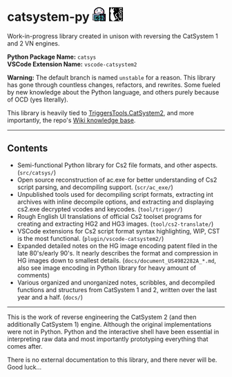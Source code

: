 # catsystem-py ![](docs/img/cs2/icon-manju-cheeky-top-computer-cs2-bottom--edit-red-blush.png)  ![](docs/img/cs2/icon-cs1-yui_taiken_dl.png)

<!--
![](docs/img/cs2/icon-manju-happy--edit-noleaf-fix--32x32px.png)
![](docs/img/cs2/icon-manju-cheeky-top-computer-cs2-bottom--edit-red-blush.png)
![](docs/img/cs2/icon-cs1-yui_taiken_dl.png)
-->

Work-in-progress library created in unison with reversing the CatSystem 1 and 2 VN engines.

**Python Package Name:** `catsys`<br>
**VSCode Extension Name:** `vscode-catsystem2`

**Warning:** The default branch is named `unstable` for a reason. This library has gone through countless changes, refactors, and rewrites. Some fueled by new knowledge about the Python language, and others purely because of OCD (yes literally).


This library is heavily tied to [TriggersTools.CatSystem2](https://github.com/trigger-segfault/TriggersTools.CatSystem2), and more importantly, the repo's [Wiki knowledge base](https://github.com/trigger-segfault/TriggersTools.CatSystem2/wiki).

***

## Contents

* Semi-functional Python library for Cs2 file formats, and other aspects. (`src/catsys/`)
* Open source reconstruction of ac.exe for better understanding of Cs2 script parsing, and decompiling support. (`scr/ac_exe/`)
* Unpublished tools used for decompiling script formats, extracting int archives with inline decompile options, and extracting and displaying cs2.exe decrypted vcodes and keycodes. (`tool/trigger/`)
* Rough English UI translations of official Cs2 toolset programs for creating and extracting HG2 and HG3 images. (`tool/cs2-translate/`)
* VSCode extensions for Cs2 script format syntax highlighting, WIP, CST is the most functional. (`plugin/vscode-catsystem2/`)
* Expanded detailed notes on the HG image encoding patent filed in the late 80's/early 90's. It nearly describes the format and compression in HG images down to smallest details. (`docs/document_US4982282A_*.md`, also see image encoding in Python library for heavy amount of comments)
* Various organized and unorganized notes, scribbles, and decompiled functions and structures from CatSystem 1 and 2, written over the last year and a half. (`docs/`)


***

This is the work of reverse engineering the CatSystem 2 (and then additionally CatSystem 1) engine. Although the original implementations were not in Python. Python and the interactive shell have been essential in interpreting raw data and most importantly prototyping everything that comes after.

There is no external documentation to this library, and there never will be. Good luck...
